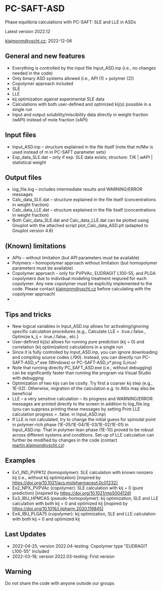# PC-SAFT-ASD
Phase equilibria calculations with PC-SAFT: SLE and LLE in ASDs

Latest version 2022.12


klajmonm@vscht.cz; 2022-12-06


## General and new features
- Everything is controlled by the input file Input_ASD.inp (i.e., no changes needed in the code)
- Only binary ASD systems allowed (i.e., API (1) + polymer (2))
-	Copolymer approach included
-	SLE
-	LLE 
- kij optimization against experimental SLE data
-	Calculations with both user-defined and optimized kij(s) possible in a single run
-	Input and output solubility/miscibility data directly in weight fraction (wAPI) instead of mole fraction (xAPI)

## Input files
-	Input_ASD.inp – structure explained in the file itself (note that m/Mw is used instead of m in PC-SAFT parameter sets)
-	Exp_data_SLE.dat – only if exp. SLE data exists; structure:   T/K | wAPI | statistical weight

## Output files
-	log_file.log – includes intermediate results and WARNING/ERROR messages
-	Calc_data_SLE.dat – structure explained in the file itself (concentrations in weight fraction)
-	Calc_data_LLE.dat – structure explained in the file itself (concentrations in weight fraction)
-	Both Calc_data_SLE.dat and Calc_data_LLE.dat can be plotted using Gnuplot with the attached script plot_Calc_data_ASD.plt (adapted to Gnuplot version 4.6)

## (Known) limitations
-	APIs – without limitation (but API parameters must be available)
-	Polymers – homopolymer approach without limitation (but homopolymer parameters must be available)
-	Copolymer approach – only for PVPVAc, EUDRAGIT L100-55, and PLGA copolymers due to individual modeling treatment reqiured for each copolymer. Any new copolymer must be explicitly implemented to the code. Please contact klajmonm@vscht.cz before calculating with the copolymer approach!
-	

## Tips and tricks
- New logical variables in Input_ASD.inp allows for activating/ignoring specific calculation procedures (e.g., Calculate LLE = .true./.false., Optimize k_ij = .true./.false., etc.) 
-	User-defined kij(s) allows for running pure prediction (kij = 0) and correlation (kij optimization) calculations in a single run
-	Since it is fully controlled by Input_ASD.inp, you can ignore downloading and compiling source codes (.f90). Instead, you can directly run PC-SAFT-ASD_v*.exe (Windows) or PC-SAFT-ASD_v*.prog (Linux) 
-	Note that running directly PC_SAFT_ASD.exe (i.e., without debugging) can be significantly faster than running the program via Visual Studio with debugging
-	Optimization of two kijs can be costly. Try first a coarser kij step (e.g., 1E-02). Otherwise, migration of the calculation e.g. to Altix may also be beneficial
-	LLE – a very sensitive calculation – its progress and WARNING/ERROR messages are printed directly to the screen in addition to log_file.log (you can suppress printing these messages by setting Print LLE calculation progress = .false. in Input_ASD.inp)	
-	If LLE is not calculated, try to change the initial guess for spinodal point in polymer-rich phase (1E-05/1E-04/1E-03/1E-02/1E-01) in Input_ASD.inp. That in polymer-lean phase (1E-10) proved to be robust across different systems and conditions. Set-up of LLE calculation can further be modified by changes in the code (contact martin.klajmon@vscht.cz)

## Examples
- Ex1_IND_PVPK12 (homopolymer): SLE calculation with known nonzero kij (i.e., without kij optimization) [inspired by https://doi.org/10.1021/acs.molpharmaceut.0c01232]
- Ex2_NPX_PVPVAc (copolymer): SLE calculation with kij = 0 (pure prediction) [inspired by https://doi.org/10.1021/mp500412d]
- Ex3_IBU_HPMCAS (pseudo-homopolymer): kij optimization, SLE and LLE calculation with both kij = 0 and optimized kij [inspired by https://doi.org/10.1016/j.ijpharm.2020.119845]
- Ex4_IBU_PLGA75 (copolymer): kij optimization, SLE and LLE calculation with both kij = 0 and optimized kij 

## Last Updates
- 2022-04-25; version 2022.04-testing: Copolymer type "EUDRAGIT L100-55" included
- 2022-03-18; version 2022.03-testing: First version

## Warning
Do not share the code with anyone outside our groups
